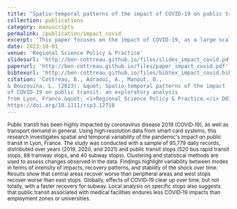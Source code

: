 ```yaml
---
title: "Spatio‐temporal patterns of the impact of COVID‐19 on public transit: An exploratory analysis from Lyon, France"
collection: publications
category: manuscripts
permalink: /publication/impact_covid
excerpt: 'This paper focuses on the impact of COVID-19, as a large scale and long-term disruption, on public transport demand.'
date: 2023-10-01
venue: 'Regional Science Policy & Practice'
slidesurl: 'http://ben-cottreau.github.io/files/slides_impact_covid.pdf'
paperurl: 'http://ben-cottreau.github.io/files/paper_impact_covid.pdf'
bibtexurl: 'http://ben-cottreau.github.io/files/bibtex_impact_covid.bib'
citation: 'Cottreau, B., Adraoui, A., Manout, O.,
& Bouzouina, L. (2023). &quot; Spatio-temporal patterns of the impact
of COVID-19 on public transit: an exploratory analysis
from Lyon, France.&quot; <i>Regional Science Policy & Practice.</i> DOI:
https://doi.org/10.1111/rsp3.12718
---
```

<small>Public transit has been highly impacted by coronavirus disease 2019 (COVID‐19), as well as transport demand in general. Using high‐resolution data from smart card systems, this research investigates spatial and temporal variability of the pandemic's impact on public transit in Lyon, France. The study was conducted with a sample of 95,779 daily records, distributed over years (2019, 2020, and 2021) and public transit stops (520 bus rapid transit stops, 88 tramway stops, and 40 subway stops). Clustering and statistical methods are used to assess changes observed in the data. Findings highlight variability between modes in terms of intensity of impacts, recovery patterns, and stability of the shock over time. Results show that central areas recover worse than peripheral areas and west stops recover worse than east stops. Globally, effects of COVID‐19 clear up over time, but not totally, with a faster recovery for subway. Local analysis on specific stops also suggests that public transit associated with medical facilities endures less COVID‐19 impacts than employment zones or universities. 
